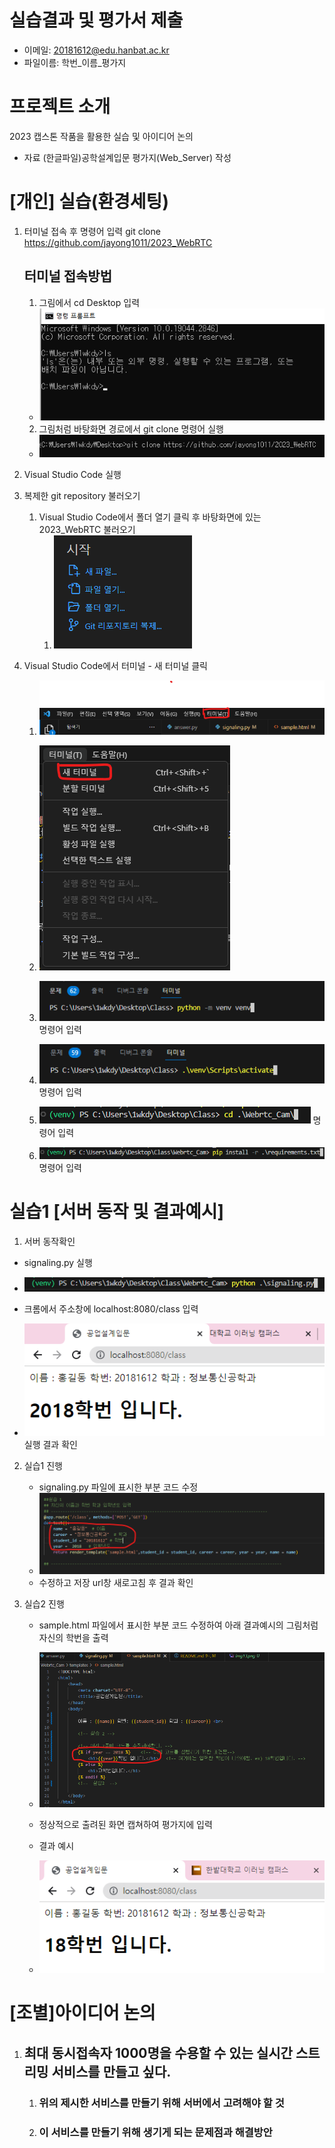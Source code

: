 
# 실습결과 및 평가서 제출
- 이메일: 20181612@edu.hanbat.ac.kr 
- 파일이름: 학번_이름_평가지

# **프로젝트 소개** #
2023 캡스톤 작품을 활용한 실습 및 아이디어 논의
- 자료 (한글파일)공학설계입문 평가지(Web_Server) 작성 


# [개인] 실습(환경세팅) #
1. 터미널 접속 후 명령어 입력 git clone https://github.com/jayong1011/2023_WebRTC  
 
   ## 터미널 접속방법 ##
   1. 그림에서 cd Desktop 입력
    - ![terminal](image/img1.png)


   2. 그림처럼 바탕화면 경로에서 git clone 명령어 실행
    - ![terminal](image/img2.png ) 
   

2. Visual Studio Code 실행
   

3. 복제한 git repository 불러오기
   1. Visual Studio Code에서 폴더 열기 클릭 후 바탕화면에 있는 2023_WebRTC 불러오기 
      1. ![fodler](image/img6.png)
    
   
4. Visual Studio Code에서 터미널 - 새 터미널 클릭
   1. ![terminal](image/img7.png)
   2. ![terminal2](image/img8.png)

   3. ![termainal3](image/img9.png) 명령어 입력
   
   4. ![terminal4](image/img10.png) 명령어 입력
   
   5. ![termainal5](image/img11.png) 명령어 입력

   6. ![terminal](imag/../image/img17.png) 명령어 입력
   

# 실습1 [서버 동작 및 결과예시] #
1. 서버 동작확인

  - signaling.py 실행
  - ![result](image/img13.png) 


  - 크롬에서 주소창에 localhost:8080/class 입력 
  - ![result](image/img12.png) 실행 결과 확인


2. 실습1 진행
   - signaling.py 파일에 표시한 부분 코드 수정
   - ![result](image/img20.png)
   - 수정하고 저장 url창 새로고침 후 결과 확인
  
3. 실습2 진행
   - sample.html 파일에서 표시한 부분 코드 수정하여 아래 결과예시의 그림처럼 자신의 학번을 출력
   - ![result](image/img14.png)
   - 정상적으로 출려된 화면 캡쳐하여 평가지에 입력 
  
   - 결과 예시
   - ![reuslt](image/img16.png)
 
# [조별]아이디어 논의 
1. ## 최대 동시접속자 1000명을 수용할 수 있는 실시간 스트리밍 서비스를 만들고 싶다. 
   1. ### 위의 제시한 서비스를 만들기 위해 서버에서 고려해야 할 것
   2. ### 이 서비스를 만들기 위해 생기게 되는 문제점과 해결방안


   
